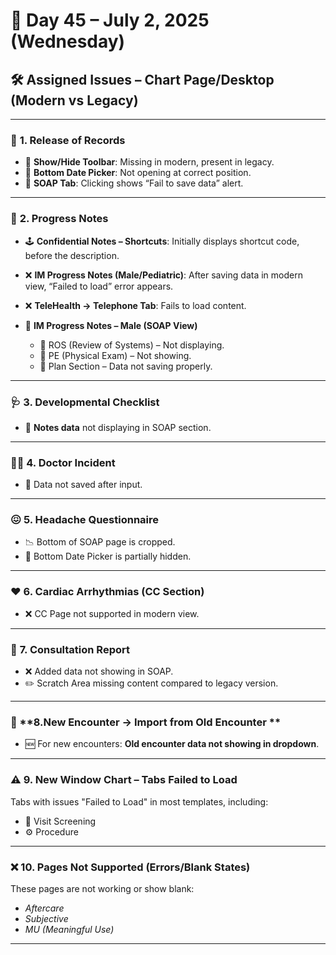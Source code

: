 # 📄 **Day 45 – July 2, 2025 (Wednesday)**

## 🛠️ Assigned Issues – Chart Page/Desktop (Modern vs Legacy)

---

### 🔧 **1. Release of Records**

* 🚫 **Show/Hide Toolbar**: Missing in modern, present in legacy.
* 📅 **Bottom Date Picker**: Not opening at correct position.
* 🧼 **SOAP Tab**: Clicking shows “Fail to save data” alert.

---

### 🧪 **2. Progress Notes**

* 🕹️ **Confidential Notes – Shortcuts**: Initially displays shortcut code, before the description.
* ❌ **IM Progress Notes (Male/Pediatric)**: After saving data in modern view, “Failed to load” error appears.
* ❌ **TeleHealth → Telephone Tab**: Fails to load content.
* 🧠 **IM Progress Notes – Male (SOAP View)**

  * 🧾 ROS (Review of Systems) – Not displaying.
  * 🧍 PE (Physical Exam) – Not showing.
  * 📝 Plan Section – Data not saving properly.

---

### 🩺 **3. Developmental Checklist**

* 📓 **Notes data** not displaying in SOAP section.

---

### 🧑‍⚕️ **4. Doctor Incident**

* 🛑 Data not saved after input.

---

### 😖 **5. Headache Questionnaire**

* 📉 Bottom of SOAP page is cropped.
* 📅 Bottom Date Picker is partially hidden.

---

### ❤️ **6. Cardiac Arrhythmias (CC Section)**

* ❌ CC Page not supported in modern view.

---

### 🧾 **7. Consultation Report**

* ❌ Added data not showing in SOAP.
* ✏️ Scratch Area missing content compared to legacy version.

---

### 🔄 **8.New Encounter → Import from Old Encounter **

* 🆕 For new encounters: **Old encounter data not showing in dropdown**.

---

### ⚠️ **9. New Window Chart – Tabs Failed to Load**

Tabs with issues "Failed to Load" in most templates, including:

* 📑 Visit Screening
* ⚙️ Procedure

---

### ❌ **10. Pages Not Supported (Errors/Blank States)**

These pages are not working or show blank:

* *Aftercare*
* *Subjective*
* *MU (Meaningful Use)*

---
